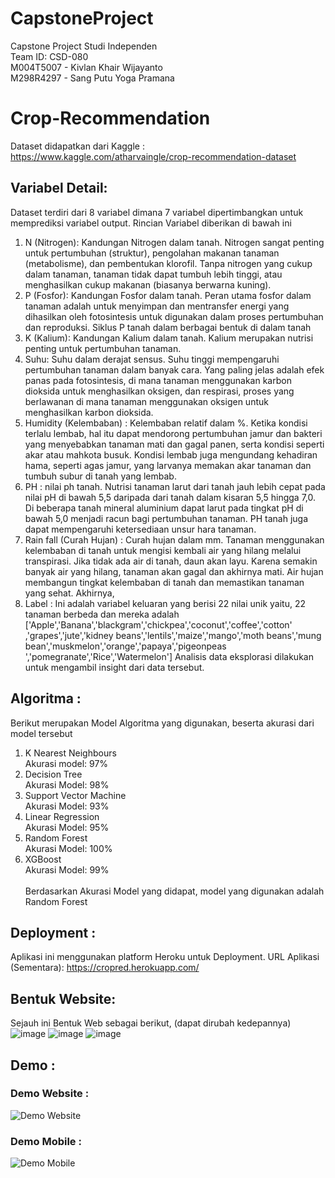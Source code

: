 # CapstoneProject
Capstone Project Studi Independen<br>
Team ID: CSD-080<br>
M004T5007 - Kivlan Khair Wijayanto<br>
M298R4297 - Sang Putu Yoga Pramana

# Crop-Recommendation
Dataset didapatkan dari Kaggle : https://www.kaggle.com/atharvaingle/crop-recommendation-dataset

## Variabel Detail:
Dataset terdiri dari 8 variabel dimana 7 variabel dipertimbangkan untuk memprediksi variabel output. Rincian Variabel diberikan di bawah ini
1. N (Nitrogen): Kandungan Nitrogen dalam tanah. Nitrogen sangat penting untuk pertumbuhan (struktur), pengolahan makanan tanaman (metabolisme), dan pembentukan klorofil. Tanpa nitrogen yang cukup dalam tanaman, tanaman tidak dapat tumbuh lebih tinggi, atau menghasilkan cukup makanan (biasanya berwarna kuning).
2. P (Fosfor): Kandungan Fosfor dalam tanah. Peran utama fosfor dalam tanaman adalah untuk menyimpan dan mentransfer energi yang dihasilkan oleh fotosintesis untuk digunakan dalam proses pertumbuhan dan reproduksi. Siklus P tanah dalam berbagai bentuk di dalam tanah
3. K (Kalium): Kandungan Kalium dalam tanah. Kalium merupakan nutrisi penting untuk pertumbuhan tanaman.
4. Suhu: Suhu dalam derajat sensus. Suhu tinggi mempengaruhi pertumbuhan tanaman dalam banyak cara. Yang paling jelas adalah efek panas pada fotosintesis, di mana tanaman menggunakan karbon dioksida untuk menghasilkan oksigen, dan respirasi, proses yang berlawanan di mana tanaman menggunakan oksigen untuk menghasilkan karbon dioksida.
5. Humidity (Kelembaban) : Kelembaban relatif dalam %. Ketika kondisi terlalu lembab, hal itu dapat mendorong pertumbuhan jamur dan bakteri yang menyebabkan tanaman mati dan gagal panen, serta kondisi seperti akar atau mahkota busuk. Kondisi lembab juga mengundang kehadiran hama, seperti agas jamur, yang larvanya memakan akar tanaman dan tumbuh subur di tanah yang lembab.
6. PH : nilai ph tanah. Nutrisi tanaman larut dari tanah jauh lebih cepat pada nilai pH di bawah 5,5 daripada dari tanah dalam kisaran 5,5 hingga 7,0. Di beberapa tanah mineral aluminium dapat larut pada tingkat pH di bawah 5,0 menjadi racun bagi pertumbuhan tanaman. PH tanah juga dapat mempengaruhi ketersediaan unsur hara tanaman.
7. Rain fall (Curah Hujan) : Curah hujan dalam mm. Tanaman menggunakan kelembaban di tanah untuk mengisi kembali air yang hilang melalui transpirasi. Jika tidak ada air di tanah, daun akan layu. Karena semakin banyak air yang hilang, tanaman akan gagal dan akhirnya mati. Air hujan membangun tingkat kelembaban di tanah dan memastikan tanaman yang sehat.
Akhirnya,
8. Label : Ini adalah variabel keluaran yang berisi 22 nilai unik yaitu, 22 tanaman berbeda dan mereka adalah ['Apple','Banana','blackgram','chickpea','coconut','coffee','cotton' ,'grapes','jute','kidney beans','lentils','maize','mango','moth beans','mung bean','muskmelon','orange','papaya','pigeonpeas ','pomegranate','Rice','Watermelon']
Analisis data eksplorasi dilakukan untuk mengambil insight dari data tersebut.

## Algoritma :
Berikut merupakan Model Algoritma yang digunakan, beserta akurasi dari model tersebut 
  1. K Nearest Neighbours <br>
    Akurasi model: 97%
  2. Decision Tree <br>
    Akurasi Model: 98% 
  3. Support Vector Machine<br>
    Akurasi Model: 93%
  4. Linear Regression<br>
    Akurasi Model: 95%
  5. Random Forest<br>
    Akurasi Model: 100% 
  6. XGBoost<br>
    Akurasi Model: 99%<br><br>
Berdasarkan Akurasi Model yang didapat, model yang digunakan adalah Random Forest
## Deployment :
Aplikasi ini menggunakan platform Heroku untuk Deployment. URL Aplikasi (Sementara): https://cropred.herokuapp.com/
## Bentuk Website:<br>
Sejauh ini Bentuk Web sebagai berikut, (dapat dirubah kedepannya)
![image](https://user-images.githubusercontent.com/80215981/146590714-eaa081aa-4798-4d69-a67d-cbd10875e6b5.png)
![image](https://user-images.githubusercontent.com/80215981/146590763-648c08b5-6f09-4c12-a569-622e37ed3347.png)
![image](https://user-images.githubusercontent.com/80215981/146590860-09c4315d-7220-408d-96ee-63e0e4e66c6e.png)
## Demo :
### Demo Website :<br>
![Demo Website](https://media.giphy.com/media/xAcdKwMQuFFqkMNEFP/giphy.gif)
### Demo Mobile :<br>
![Demo Mobile](https://media.giphy.com/media/9zbShOXfzC5Ex0mZ3Z/giphy.gif)
